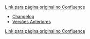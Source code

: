 [Link para página original no Confluence](https://openfinancebrasil.atlassian.net/wiki/spaces/OF/pages/17379274)

- [Changelog](../../../OF/Open%20Finance%20Brasil/Hist%c3%b3rico%20de%20Altera%c3%a7%c3%b5es/Changelog)
- [Versões Anteriores](../../../OF/Open%20Finance%20Brasil/Hist%c3%b3rico%20de%20Altera%c3%a7%c3%b5es/Vers%c3%b5es%20Anteriores)

[Link para página original no Confluence](https://openfinancebrasil.atlassian.net/wiki/spaces/OF/pages/17379274)